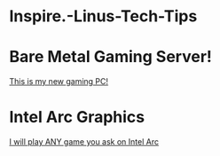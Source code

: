 # Inspire.-Linus-Tech-Tips

# Bare Metal Gaming Server!
[This is my new gaming PC!](https://youtu.be/_-hsYsc8dCg)

# Intel Arc Graphics
[I will play ANY game you ask on Intel Arc](https://youtu.be/nETQGtt024k)
